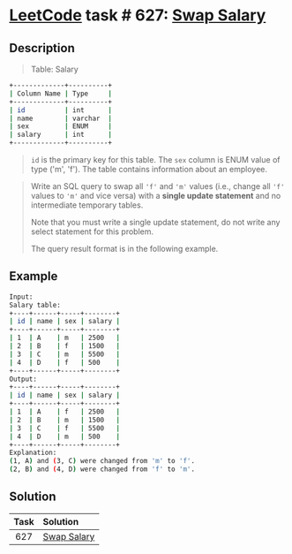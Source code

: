 # [LeetCode][leetcode] task # 627: [Swap Salary][task]

Description
-----------

> Table: Salary
```sh
+-------------+----------+
| Column Name | Type     |
+-------------+----------+
| id          | int      |
| name        | varchar  |
| sex         | ENUM     |
| salary      | int      |
+-------------+----------+
```
> `id` is the primary key for this table.
> The `sex` column is ENUM value of type ('m', 'f').
> The table contains information about an employee.

> Write an SQL query to swap all `'f'` and `'m'` values
> (i.e., change all `'f'` values to `'m'` and vice versa)
> with a **single update statement** and no intermediate temporary tables.
> 
> Note that you must write a single update statement,
> do not write any select statement for this problem.
> 
> The query result format is in the following example.

Example
-------

```sh
Input: 
Salary table:
+----+------+-----+--------+
| id | name | sex | salary |
+----+------+-----+--------+
| 1  | A    | m   | 2500   |
| 2  | B    | f   | 1500   |
| 3  | C    | m   | 5500   |
| 4  | D    | f   | 500    |
+----+------+-----+--------+
Output: 
+----+------+-----+--------+
| id | name | sex | salary |
+----+------+-----+--------+
| 1  | A    | f   | 2500   |
| 2  | B    | m   | 1500   |
| 3  | C    | f   | 5500   |
| 4  | D    | m   | 500    |
+----+------+-----+--------+
Explanation: 
(1, A) and (3, C) were changed from 'm' to 'f'.
(2, B) and (4, D) were changed from 'f' to 'm'.
```

Solution
--------

| Task | Solution                |
|:----:|:------------------------|
| 627  | [Swap Salary][solution] |


[leetcode]: <http://leetcode.com/>
[task]: <https://leetcode.com/problems/swap-salary/>
[solution]: <https://github.com/wellaxis/witalis-jkit/blob/main/module/tasks/src/main/java/com/witalis/jkit/tasks/core/task/leetcode/h7/p627/option/Practice.java>
